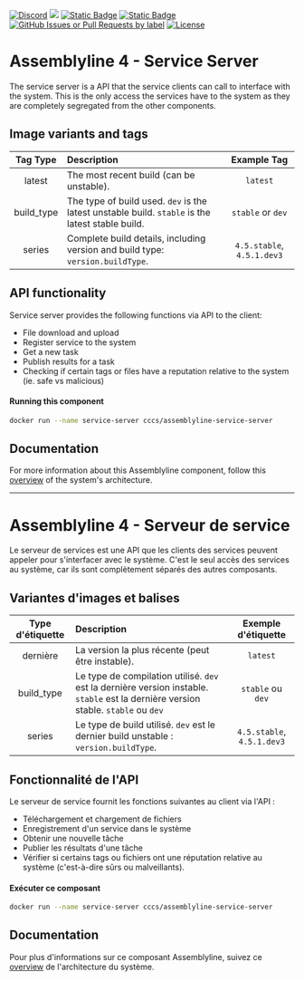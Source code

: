 [![Discord](https://img.shields.io/badge/chat-on%20discord-7289da.svg?sanitize=true)](https://discord.gg/GUAy9wErNu)
[![](https://img.shields.io/discord/908084610158714900)](https://discord.gg/GUAy9wErNu)
[![Static Badge](https://img.shields.io/badge/github-assemblyline-blue?logo=github)](https://github.com/CybercentreCanada/assemblyline)
[![Static Badge](https://img.shields.io/badge/github-assemblyline--service--server-blue?logo=github)](https://github.com/CybercentreCanada/assemblyline-service-server)
[![GitHub Issues or Pull Requests by label](https://img.shields.io/github/issues/CybercentreCanada/assemblyline/service-server)](https://github.com/CybercentreCanada/assemblyline/issues?q=is:issue+is:open+label:service-server)
[![License](https://img.shields.io/github/license/CybercentreCanada/assemblyline-service-server)](./LICENSE.md)

# Assemblyline 4 - Service Server

The service server is a API that the service clients can call to interface with the system. This is the only access the services have to the system as they are completely segregated from the other components.

## Image variants and tags

| **Tag Type** | **Description**                                                                                  |      **Example Tag**       |
| :----------: | :----------------------------------------------------------------------------------------------- | :------------------------: |
|    latest    | The most recent build (can be unstable).                                                         |          `latest`          |
|  build_type  | The type of build used. `dev` is the latest unstable build. `stable` is the latest stable build. |     `stable` or `dev`      |
|    series    | Complete build details, including version and build type: `version.buildType`.                   | `4.5.stable`, `4.5.1.dev3` |

## API functionality

Service server provides the following functions via API to the client:

- File download and upload
- Register service to the system
- Get a new task
- Publish results for a task
- Checking if certain tags or files have a reputation relative to the system (ie. safe vs malicious)

#### Running this component

```bash
docker run --name service-server cccs/assemblyline-service-server
```

## Documentation

For more information about this Assemblyline component, follow this [overview](https://cybercentrecanada.github.io/assemblyline4_docs/overview/architecture/) of the system's architecture.

---

# Assemblyline 4 - Serveur de service

Le serveur de services est une API que les clients des services peuvent appeler pour s'interfacer avec le système. C'est le seul accès des services au système, car ils sont complètement séparés des autres composants.

## Variantes d'images et balises

| **Type d'étiquette** | **Description**                                                                                                                    |  **Exemple d'étiquette**   |
| :------------------: | :--------------------------------------------------------------------------------------------------------------------------------- | :------------------------: |
|       dernière       | La version la plus récente (peut être instable).                                                                                   |          `latest`          |
|      build_type      | Le type de compilation utilisé. `dev` est la dernière version instable. `stable` est la dernière version stable. `stable` ou `dev` |     `stable` ou `dev`      |
|        series        | Le type de build utilisé. `dev` est le dernier build unstable : `version.buildType`.                                               | `4.5.stable`, `4.5.1.dev3` |

## Fonctionnalité de l'API

Le serveur de service fournit les fonctions suivantes au client via l'API :

- Téléchargement et chargement de fichiers
- Enregistrement d'un service dans le système
- Obtenir une nouvelle tâche
- Publier les résultats d'une tâche
- Vérifier si certains tags ou fichiers ont une réputation relative au système (c'est-à-dire sûrs ou malveillants).

#### Exécuter ce composant

```bash
docker run --name service-server cccs/assemblyline-service-server
```

## Documentation

Pour plus d'informations sur ce composant Assemblyline, suivez ce [overview](https://cybercentrecanada.github.io/assemblyline4_docs/overview/architecture/) de l'architecture du système.
